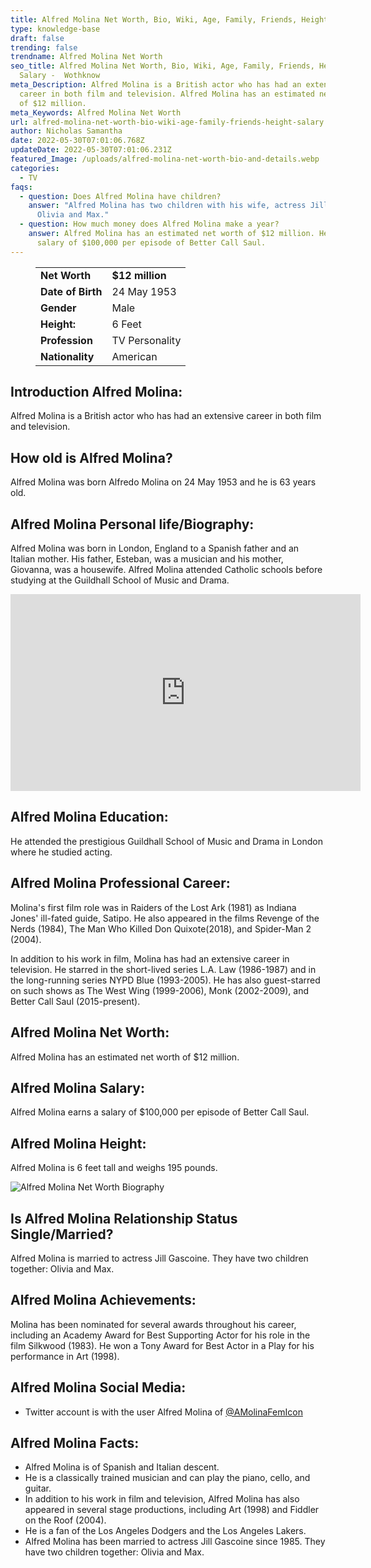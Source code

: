 ```yaml
---
title: Alfred Molina Net Worth, Bio, Wiki, Age, Family, Friends, Height & Salary
type: knowledge-base
draft: false
trending: false
trendname: Alfred Molina Net Worth
seo_title: Alfred Molina Net Worth, Bio, Wiki, Age, Family, Friends, Height &
  Salary -  Wothknow
meta_Description: Alfred Molina is a British actor who has had an extensive
  career in both film and television. Alfred Molina has an estimated net worth
  of $12 million.
meta_Keywords: Alfred Molina Net Worth
url: alfred-molina-net-worth-bio-wiki-age-family-friends-height-salary
author: Nicholas Samantha
date: 2022-05-30T07:01:06.768Z
updateDate: 2022-05-30T07:01:06.231Z
featured_Image: /uploads/alfred-molina-net-worth-bio-and-details.webp
categories:
  - TV
faqs:
  - question: Does Alfred Molina have children?
    answer: "Alfred Molina has two children with his wife, actress Jill Gascoine:
      Olivia and Max."
  - question: How much money does Alfred Molina make a year?
    answer: Alfred Molina has an estimated net worth of $12 million. He earns a
      salary of $100,000 per episode of Better Call Saul.
---
```

<figure class="wp-block-table is-style-stripes">
  <table>
    <tbody>
      <tr>
        <td>
          <strong>Net Worth</strong>
        </td>
        <td>
          <strong>$12 million</strong>
        </td>
      </tr>
      <tr>
        <td>
          <strong>Date of Birth</strong>
        </td>
        <td>24 May 1953</td>
      </tr>
      <tr>
        <td>
          <strong>Gender</strong>
        </td>
        <td>Male</td>
      </tr>
      <tr>
        <td>
          <strong>Height:</strong>
        </td>
        <td>6 Feet</td>
      </tr>
      <tr>
        <td>
          <strong>Profession</strong>
        </td>
        <td>TV Personality</td>
      </tr>
      <tr>
        <td>
          <strong>Nationality</strong>
        </td>
        <td>American</td>
      </tr>
    </tbody>
  </table>
</figure>

## **Introduction Alfred Molina:**

Alfred Molina is a British actor who has had an extensive career in both film and television. 

## **How old is Alfred Molina?**

Alfred Molina was born Alfredo Molina on 24 May 1953 and he is 63 years old.

## **Alfred Molina Personal life/Biography:**

Alfred Molina was born in London, England to a Spanish father and an Italian mother. His father, Esteban, was a musician and his mother, Giovanna, was a housewife. Alfred Molina attended Catholic schools before studying at the Guildhall School of Music and Drama.

<iframe width="560" height="315" src="https://www.youtube.com/embed/kee_EfQLgjg" title="YouTube video player" frameborder="0" allow="accelerometer; autoplay; clipboard-write; encrypted-media; gyroscope; picture-in-picture" allowfullscreen></iframe>

## **Alfred Molina Education:**

He attended the prestigious Guildhall School of Music and Drama in London where he studied acting. 

## **Alfred Molina Professional Career:**

Molina's first film role was in Raiders of the Lost Ark (1981) as Indiana Jones' ill-fated guide, Satipo. He also appeared in the films Revenge of the Nerds (1984), The Man Who Killed Don Quixote(2018), and Spider-Man 2 (2004).

In addition to his work in film, Molina has had an extensive career in television. He starred in the short-lived series L.A. Law (1986-1987) and in the long-running series NYPD Blue (1993-2005). He has also guest-starred on such shows as The West Wing (1999-2006), Monk (2002-2009), and Better Call Saul (2015-present). 

## **Alfred Molina Net Worth:**

Alfred Molina has an estimated net worth of $12 million.

## **Alfred Molina Salary:**

Alfred Molina earns a salary of $100,000 per episode of Better Call Saul.

## **Alfred Molina Height:**

Alfred Molina is 6 feet tall and weighs 195 pounds.

![Alfred Molina Net Worth Biography](/uploads/alfred-molina-net-worth-.webp)

## **Is Alfred Molina Relationship Status Single/Married?**

Alfred Molina is married to actress Jill Gascoine. They have two children together: Olivia and Max.

## **Alfred Molina Achievements:**

Molina has been nominated for several awards throughout his career, including an Academy Award for Best Supporting Actor for his role in the film Silkwood (1983). He won a Tony Award for Best Actor in a Play for his performance in Art (1998). 

## **Alfred Molina Social Media:**

* Twitter account is with the user Alfred Molina of <a href="https://twitter.com/amolinafemicon" target="_blank" rel="nofollow" rel="noopener">@AMolinaFemIcon</a>

## **Alfred Molina Facts:**

* Alfred Molina is of Spanish and Italian descent. 
* He is a classically trained musician and can play the piano, cello, and guitar. 
* In addition to his work in film and television, Alfred Molina has also appeared in several stage productions, including Art (1998) and Fiddler on the Roof (2004). 
* He is a fan of the Los Angeles Dodgers and the Los Angeles Lakers.
* Alfred Molina has been married to actress Jill Gascoine since 1985. They have two children together: Olivia and Max.